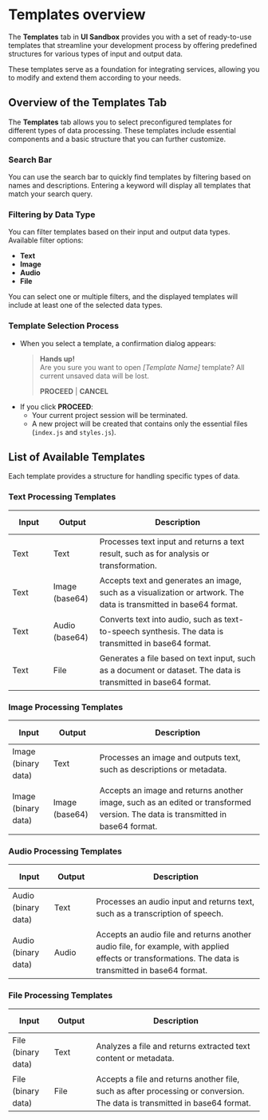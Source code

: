 # Templates overview

The **Templates** tab in **UI Sandbox** provides you with a set of ready-to-use templates that streamline your development process by offering predefined structures for various types of input and output data.

These templates serve as a foundation for integrating services, allowing you to modify and extend them according to your needs.

## Overview of the Templates Tab

The **Templates** tab allows you to select preconfigured templates for different types of data processing. These templates include essential components and a basic structure that you can further customize.

### Search Bar  
You can use the search bar to quickly find templates by filtering based on names and descriptions. Entering a keyword will display all templates that match your search query.

### Filtering by Data Type  
You can filter templates based on their input and output data types. Available filter options:  
- **Text**  
- **Image**  
- **Audio**  
- **File**

You can select one or multiple filters, and the displayed templates will include at least one of the selected data types.

### Template Selection Process

- When you select a template, a confirmation dialog appears:
  > **Hands up!**  
  > Are you sure you want to open *[Template Name]* template? All current unsaved data will be lost.  
  >  
  > **PROCEED** | **CANCEL**
- If you click **PROCEED**:
  - Your current project session will be terminated.
  - A new project will be created that contains only the essential files (`index.js` and `styles.js`).

<ImageViewer src="/assets/images/products/Sandbox/templates.webp" alt="Templates"/>

## List of Available Templates

Each template provides a structure for handling specific types of data.

<style>
    .columns-group {
        --input-column-width: 15%;
        --output-column-width: 15%;
        --description-column-width: 60%;
    }

    .columns-group col.input {
        width: var(--input-column-width);
    }
    .columns-group col.output {
        width: var(--output-column-width);
    }
    .columns-group col.description {
        width: var(--description-column-width);
    }

    tr {
        height: 3em; /* Fixed row height */
        line-height: 1.5em; /* Line spacing */
        word-wrap: break-word;
        white-space: normal;
    }  
</style>

### Text Processing Templates
<table>
    <colgroup class="columns-group">
        <col class="input">
        <col class="output">
        <col class="description">
    </colgroup>
    <thead>
        <tr>
            <th>Input</th>
            <th>Output</th>
            <th>Description</th>
        </tr>
    </thead>
    <tbody>
        <tr>
            <td>Text</td>
            <td>Text</td>
            <td>Processes text input and returns a text result, such as for analysis or transformation.</td>
        </tr>
        <tr>
            <td>Text</td>
            <td>Image (base64)</td>
            <td>Accepts text and generates an image, such as a visualization or artwork. The data is transmitted in base64 format.</td>
        </tr>
        <tr>
            <td>Text</td>
            <td>Audio (base64)</td>
            <td>Converts text into audio, such as text-to-speech synthesis. The data is transmitted in base64 format.</td>
        </tr>
        <tr>
            <td>Text</td>
            <td>File</td>
            <td>Generates a file based on text input, such as a document or dataset. The data is transmitted in base64 format.</td>
        </tr>
    </tbody>
</table>

### Image Processing Templates
<table>
    <colgroup class="columns-group">
        <col class="input">
        <col class="output">
        <col class="description">
    </colgroup>
    <thead>
        <tr>
            <th>Input</th>
            <th>Output</th>
            <th>Description</th>
        </tr>
    </thead>
    <tbody>
        <tr>
            <td>Image (binary data)</td>
            <td>Text</td>
            <td>Processes an image and outputs text, such as descriptions or metadata.</td>
        </tr>
        <tr>
            <td>Image (binary data)</td>
            <td>Image (base64)</td>
            <td>Accepts an image and returns another image, such as an edited or transformed version. The data is transmitted in base64 format.</td>
        </tr>
    </tbody>
</table>

### Audio Processing Templates
<table>
    <colgroup class="columns-group">
        <col class="input">
        <col class="output">
        <col class="description">
    </colgroup>
    <thead>
        <tr>
            <th>Input</th>
            <th>Output</th>
            <th>Description</th>
        </tr>
    </thead>
    <tbody>
        <tr>
            <td>Audio (binary data)</td>
            <td>Text</td>
            <td>Processes an audio input and returns text, such as a transcription of speech.</td>
        </tr>
        <tr>
            <td>Audio (binary data)</td>
            <td>Audio</td>
            <td>Accepts an audio file and returns another audio file, for example, with applied effects or transformations. The data is transmitted in base64 format.</td>
        </tr>
    </tbody>
</table>

### File Processing Templates
<table>
    <colgroup class="columns-group">
        <col class="input">
        <col class="output">
        <col class="description">
    </colgroup>
    <thead>
        <tr>
            <th>Input</th>
            <th>Output</th>
            <th>Description</th>
        </tr>
    </thead>
    <tbody>
        <tr>
            <td>File (binary data)</td>
            <td>Text</td>
            <td>Analyzes a file and returns extracted text content or metadata.</td>
        </tr>
        <tr>
            <td>File (binary data)</td>
            <td>File</td>
            <td>Accepts a file and returns another file, such as after processing or conversion. The data is transmitted in base64 format.</td>
        </tr>
    </tbody>
</table>


